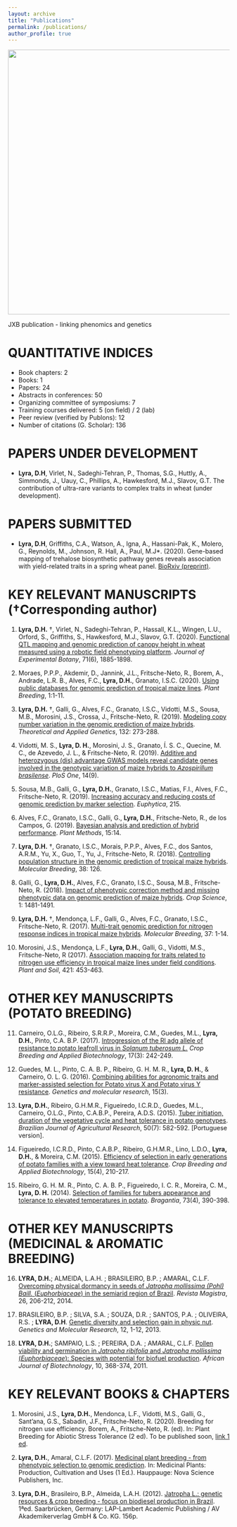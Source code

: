 ```yaml
---
layout: archive
title: "Publications"
permalink: /publications/
author_profile: true
---
```


<img src="https://raw.githubusercontent.com/DaniloLyra/danilolyra.github.io/master/images/JXB.png" width="900" height="600">

JXB publication - linking phenomics and genetics

QUANTITATIVE INDICES
======
- Book chapters: 2 
- Books: 1 
- Papers: 24 
- Abstracts in conferences: 50
- Organizing committee of symposiums: 7
- Training courses delivered: 5 (on field) / 2 (lab)
- Peer review (verified by Publons): 12
- Number of citations (G. Scholar): 136

PAPERS UNDER DEVELOPMENT 
======
- **Lyra, D.H**, Virlet, N., Sadeghi-Tehran, P., Thomas, S.G., Huttly, A., Simmonds, J., Uauy, C., Phillips, A., Hawkesford, M.J., Slavov, G.T. The contribution of ultra-rare variants to complex traits in wheat (under development).

PAPERS SUBMITTED
======
- **Lyra, D.H**, Griffiths, C.A., Watson, A., Igna, A., Hassani-Pak, K., Molero, G., Reynolds, M., Johnson, R. Hall, A., Paul, M.J*. (2020). Gene-based mapping of trehalose biosynthetic pathway genes reveals association with yield-related traits in a spring wheat panel. [BioRxiv (preprint)](https://www.biorxiv.org/content/10.1101/2020.07.07.192054v1.abstract).

KEY RELEVANT MANUSCRIPTS (†Corresponding author)
======
1. **Lyra, D.H.** †, Virlet, N., Sadeghi-Tehran, P., Hassall, K.L., Wingen, L.U., Orford, S., Griffiths, S., Hawkesford, M.J., Slavov, G.T. (2020). [Functional QTL mapping and genomic prediction of canopy height in wheat measured using a robotic field phenotyping platform](https://academic.oup.com/jxb/article/71/6/1885/5757976). *Journal of Experimental Botany*, 71(6), 1885-1898. 

2.	Moraes, P.P.P., Akdemir, D., Jannink, J.L., Fritsche-Neto, R., Borem, A., Andrade, L.R. B., Alves, F.C., **Lyra, D.H.**, Granato, I.S.C. (2020). [Using public databases for genomic prediction of tropical maize lines](https://onlinelibrary.wiley.com/doi/full/10.1111/pbr.12827). *Plant Breeding*, 1:1-11.

3. **Lyra, D.H.** †, Galli, G., Alves, F.C., Granato, I.S.C., Vidotti, M.S., Sousa, M.B., Morosini, J.S., Crossa, J., Fritsche-Neto, R. (2019). [Modeling copy number variation in the genomic prediction of maize hybrids](https://link.springer.com/article/10.1007/s00122-018-3215-2). *Theoretical and Applied Genetics*, 132: 273-288. 

4. Vidotti, M. S., **Lyra, D. H.**, Morosini, J. S., Granato, Í. S. C., Quecine, M. C., de Azevedo, J. L., & Fritsche-Neto, R. (2019). [Additive and heterozygous (dis) advantage GWAS models reveal candidate genes involved in the genotypic variation of maize hybrids to *Azospirillum brasilense*](https://journals.plos.org/plosone/article?id=10.1371/journal.pone.0222788). *PloS One*, 14(9).

5. Sousa, M.B., Galli, G., **Lyra, D.H.**, Granato, I.S.C., Matias, F.I., Alves, F.C., Fritsche-Neto, R. (2019). [Increasing accuracy and reducing costs of genomic prediction by marker selection](https://link.springer.com/article/10.1007%2Fs10681-019-2339-z). *Euphytica*, 215.

6. Alves, F.C., Granato, I.S.C., Galli, G., **Lyra, D.H.**, Fritsche-Neto, R., de los Campos, G. (2019). [Bayesian analysis and prediction of hybrid performance](https://plantmethods.biomedcentral.com/articles/10.1186/s13007-019-0388-x). *Plant Methods*, 15:14.

7. **Lyra, D.H.** †, Granato, I.S.C., Morais, P.P.P., Alves, F.C., dos Santos, A.R.M., Yu, X., Guo, T., Yu, J., Fritsche-Neto, R. (2018). [Controlling population structure in the genomic prediction of tropical maize hybrids](https://link.springer.com/article/10.1007%2Fs11032-018-0882-2). *Molecular Breeding*, 38: 126.

8. Galli, G., **Lyra, D.H.**, Alves, F.C., Granato, I.S.C., Sousa, M.B., Fritsche-Neto, R. (2018). [Impact of phenotypic correction method and missing phenotypic data on genomic prediction of maize hybrids](https://acsess.onlinelibrary.wiley.com/doi/abs/10.2135/cropsci2017.07.0459). *Crop Science*, 1: 1481-1491.

9. **Lyra, D.H.** †, Mendonça, L.F., Galli, G., Alves, F.C., Granato, I.S.C., Fritsche-Neto, R. (2017). [Multi-trait genomic prediction for nitrogen response indices in tropical maize hybrids](https://link.springer.com/article/10.1007%2Fs11032-017-0681-1). *Molecular Breeding*, 37: 1-14. 

10. Morosini, J.S., Mendonça, L.F., **Lyra, D.H.**, Galli, G., Vidotti, M.S., Fritsche-Neto, R (2017). [Association mapping for traits related to nitrogen use efficiency in tropical maize lines under field conditions](https://link.springer.com/article/10.1007%2Fs11104-017-3479-3). *Plant and Soil*, 421: 453-463.


OTHER KEY MANUSCRIPTS (POTATO BREEDING)
======
11. Carneiro, O.L.G., Ribeiro, S.R.R.P., Moreira, C.M., Guedes, M.L., **Lyra, D.H.**, Pinto, C.A. B.P. (2017). [Introgression of the Rl adg allele of resistance to potato leafroll virus in *Solanum tuberosum L.*](https://www.scielo.br/scielo.php?script=sci_arttext&pid=S1984-70332017000300242&lng=en&tlng=en) *Crop Breeding and Applied Biotechnology*, 17(3): 242-249.

12. Guedes, M. L., Pinto, C. A. B. P., Ribeiro, G. H. M. R., **Lyra, D. H.**, & Carneiro, O. L. G. (2016). [Combining abilities for agronomic traits and marker-assisted selection for Potato virus X and Potato virus Y resistance](https://www.researchgate.net/publication/308272509_Combining_abilities_for_agronomic_traits_and_marker-assisted_selection_for_Potato_virus_X_and_Potato_virus_Y_resistance). *Genetics and molecular research*, 15(3).

13. **Lyra, D.H.**, Ribeiro, G.H.M.R., Figueiredo, I.C.R.D., Guedes, M.L., Carneiro, O.L.G., Pinto, C.A.B.P., Pereira, A.D.S. (2015). [Tuber initiation, duration of the vegetative cycle and heat tolerance in potato genotypes](https://www.scielo.br/scielo.php?pid=S0100-204X2015000700582&script=sci_abstract). *Brazilian Journal of Agricultural Research*, 50(7): 582-592. [Portuguese version].

14. Figueiredo, I.C.R.D., Pinto, C.A.B.P., Ribeiro, G.H.M.R., Lino, L.D.O., **Lyra, D.H.**, & Moreira, C.M. (2015). [Efficiency of selection in early generations of potato families with a view toward heat tolerance](https://www.researchgate.net/publication/290786970_Efficiency_of_selection_in_early_generations_of_potato_families_with_a_view_toward_heat_tolerance). *Crop Breeding and Applied Biotechnology*, 15(4), 210-217.

15. Ribeiro, G. H. M. R., Pinto, C. A. B. P., Figueiredo, I. C. R., Moreira, C. M., **Lyra, D. H.** (2014). [Selection of families for tubers appearance and tolerance to elevated temperatures in potato](https://www.scielo.br/scielo.php?script=sci_arttext&pid=S0006-87052014000400007). *Bragantia*, 73(4), 390-398.

OTHER KEY MANUSCRIPTS (MEDICINAL & AROMATIC BREEDING)
======
16. **LYRA, D.H.**; ALMEIDA, L.A.H. ; BRASILEIRO, B.P. ; AMARAL, C.L.F. [Overcoming physical dormancy in seeds of *Jatropha mollissima (Pohl) Baill.* (*Euphorbiaceae*) in the semiarid region of Brazil](https://pdfs.semanticscholar.org/2f25/eaa2c04ec6d73db4d7e7eb7d34bd235de09d.pdf). *Revista Magistra*, 26, 206-212, 2014.

17. BRASILEIRO, B.P. ; SILVA, S.A. ; SOUZA, D.R. ; SANTOS, P.A. ; OLIVEIRA, R.S. ; **LYRA, D.H**. [Genetic diversity and selection gain in physic nut](https://www.geneticsmr.com/articles/2007). *Genetics and Molecular Research*, 12, 1-12, 2013.

18. **LYRA, D.H.**; SAMPAIO, L.S. ; PEREIRA, D.A. ; AMARAL, C.L.F. [Pollen viability and germination in *Jatropha ribifolia* and *Jatropha mollissima* (*Euphorbiaceae*): Species with potential for biofuel production](https://www.researchgate.net/publication/228490184_Pollen_viability_and_germination_in_Jatropha_ribifolia_and_Jatropha_mollissima_Euphorbiaceae_Species_with_potential_for_biofuel_production). *African Journal of Biotechnology*, 10, 368-374, 2011.


KEY RELEVANT BOOKS & CHAPTERS
======
1.	Morosini, J.S., **Lyra, D.H.**, Mendonca, L.F., Vidotti, M.S., Galli, G., Sant’ana, G.S., Sabadin, J.F., Fritsche-Neto, R. (2020). Breeding for nitrogen use efficiency. Borem, A., Fritsche-Neto, R. (ed). In: Plant Breeding for Abiotic Stress Tolerance (2 ed). To be published soon, [link 1 ed](https://www.springer.com/gb/book/9783642305528?gclid=CjwKCAjwkun1BRAIEiwA2mJRWbTJAAFCHRwiv7bA-uYJMj1Ib6DAHLphSNQvu5OT9io2EJksKgy2_RoCWxoQAvD_BwE).

2. **Lyra, D.H.**, Amaral, C.L.F. (2017). [Medicinal plant breeding - from phenotypic selection to genomic prediction](https://novapublishers.com/shop/medicinal-plants-production-cultivation-and-uses/). In: Medicinal Plants: Production, Cultivation and Uses (1 Ed.). Hauppauge: Nova Science Publishers, Inc.

3. **Lyra, D.H.**, Brasileiro, B.P., Almeida, L.A.H. (2012). [Jatropha L.: genetic resources & crop breeding - focus on biodiesel production in Brazil](https://www.amazon.com/Jatropha-L-Resources-Biodiesel-Production/dp/3659216941). 1ªed. Saarbrücken, Germany: LAP-Lambert Academic Publishing / AV Akademikerverlag GmbH & Co. KG. 156p.
